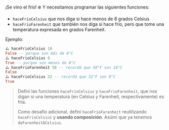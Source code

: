 ¡Se vino el frío! :snowflake: Y necesitamos programar las siguientes funciones: 

* `haceFrioCelsius` que nos diga si hace menos de 8 grados Celsius
* `haceFrioFarenheit` que también nos diga si hace frío, pero que tome una temperatura expresada en grados Farenheit. 

Ejemplo:

```haskell
ム haceFrioCelsius 10
False -- porque son más de 8°C
ム haceFrioCelsius 0 
True -- porque son menos de 8°C
ム haceFrioFarenheit 50 -- recordá que 50°F son 10°C
False
ム haceFrioCelsius 32 -- recordá que 32°F son 0°C
True
```

> Definí las funciones `haceFrioCelsius` y `haceFrioFarenheit`, que nos digan si una temperatura (en Celsius y Farenheit, respectivamente) es fría.  
>
> Como desafío adicional, definí `haceFrioFarenheit` reutilizando `haceFrioCelsius` y **usando composición**. Asúmí que ya tenemos `deFarenheitACelsius`.